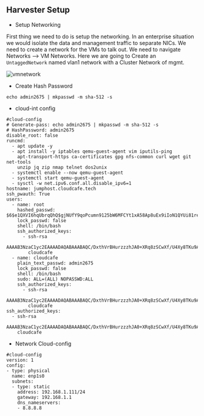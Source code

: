 ## Harvester Setup


- Setup Networking

First thing we need to do is setup the networking. In an enterprise situation we would isolate the data and management traffic to separate NICs. We need to create a network for the VMs to talk out.
We need to navigate Networks --> VM Networks.
Here we are going to Create an ```UntaggedNetwork``` named vlan1 network with a Cluster Network of mgmt.

![vmnetwork](https://github.com/user-attachments/assets/5a4978c3-8391-4fbb-9102-d83428dd477f)

- Create Hash Password

``` echo admin2675 | mkpasswd -m sha-512 -s ```

- cloud-int config

```
#cloud-config
# Generate-pass: echo admin2675 | mkpasswd -m sha-512 -s
# HashPassword: admin2675
disable_root: false
runcmd:
  - apt update -y
  - apt install -y iptables qemu-guest-agent vim iputils-ping
    apt-transport-https ca-certificates gpg nfs-common curl wget git net-tools
    unzip jq zip nmap telnet dos2unix
  - systemctl enable --now qemu-guest-agent
  - systemctl start qemu-guest-agent
  - sysctl -w net.ipv6.conf.all.disable_ipv6=1
hostname: jumphost.cloudcafe.tech
ssh_pwauth: True
users:
  - name: root
    hashed_passwd: $6$e1QXVI6hqUbrqQhQ$gjNUfY9qoPcumn9125bW6MFCYt1xA58Ap8uEx9iIoN1QYUi81re2Udl2hNOJaoedpQMN0OZD/c2r270lIGpwK0
    lock_passwd: false
    shell: /bin/bash
    ssh_authorized_keys:
      - ssh-rsa
        AAAAB3NzaC1yc2EAAAADAQABAAABAQC/DxthVrBHurzzzhJA0+XRq8zSCwXf/U4Xy8TKu9Ail6S9lkQS6SI13gxf9tFLc9FFCX5k7hbTaWk6WaZ+VKD+GqrE3g7P3VqrlZWPiEFCknZgWkQBASmzY3csB/f3Ve5GpeztbF4ZV8BGOI3RefswTt22moln0Gy+c+rbr4gIsrjS/bqe6emo92JaGLrF/MNLlt0LhtU+oaMq7we19FPPYPsb4nAFzaHxyL6J2uPGuPLDQas549IEjE+U0KSaRn8FWQxqDsC/T53g6nzuZFqpQw7oe0dqltmkOpOEk4sx+fjFRVxeyQqYM8NkkkIYEZ+UaEEclF4qw9mfPCNNvKaf
        cloudcafe
  - name: cloudcafe
    plain_text_passwd: admin2675
    lock_passwd: false
    shell: /bin/bash
    sudo: ALL=(ALL) NOPASSWD:ALL
    ssh_authorized_keys:
      - ssh-rsa
        AAAAB3NzaC1yc2EAAAADAQABAAABAQC/DxthVrBHurzzzhJA0+XRq8zSCwXf/U4Xy8TKu9Ail6S9lkQS6SI13gxf9tFLc9FFCX5k7hbTaWk6WaZ+VKD+GqrE3g7P3VqrlZWPiEFCknZgWkQBASmzY3csB/f3Ve5GpeztbF4ZV8BGOI3RefswTt22moln0Gy+c+rbr4gIsrjS/bqe6emo92JaGLrF/MNLlt0LhtU+oaMq7we19FPPYPsb4nAFzaHxyL6J2uPGuPLDQas549IEjE+U0KSaRn8FWQxqDsC/T53g6nzuZFqpQw7oe0dqltmkOpOEk4sx+fjFRVxeyQqYM8NkkkIYEZ+UaEEclF4qw9mfPCNNvKaf
        cloudcafe
ssh_authorized_keys:
  - ssh-rsa
    AAAAB3NzaC1yc2EAAAADAQABAAABAQC/DxthVrBHurzzzhJA0+XRq8zSCwXf/U4Xy8TKu9Ail6S9lkQS6SI13gxf9tFLc9FFCX5k7hbTaWk6WaZ+VKD+GqrE3g7P3VqrlZWPiEFCknZgWkQBASmzY3csB/f3Ve5GpeztbF4ZV8BGOI3RefswTt22moln0Gy+c+rbr4gIsrjS/bqe6emo92JaGLrF/MNLlt0LhtU+oaMq7we19FPPYPsb4nAFzaHxyL6J2uPGuPLDQas549IEjE+U0KSaRn8FWQxqDsC/T53g6nzuZFqpQw7oe0dqltmkOpOEk4sx+fjFRVxeyQqYM8NkkkIYEZ+UaEEclF4qw9mfPCNNvKaf
    cloudcafe
```

- Network Cloud-config

```
#cloud-config
version: 1
config:
- type: physical
  name: enp1s0
  subnets:
  - type: static
    address: 192.168.1.111/24
    gateway: 192.168.1.1
    dns_nameservers:
    - 8.8.8.8
```
